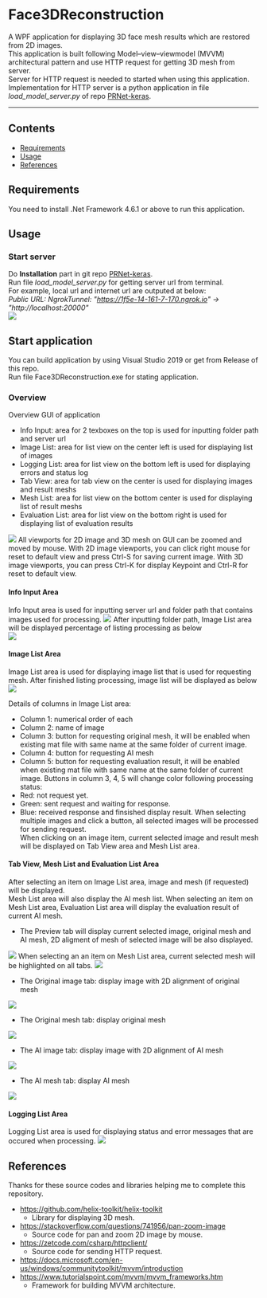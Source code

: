# Face3DReconstruction
A WPF application for displaying 3D face mesh results which are restored from 2D images.  
This application is built following Model–view–viewmodel (MVVM) architectural pattern and use HTTP request for getting 3D mesh from server.  
Server for HTTP request is needed to started when using this application.  
Implementation for HTTP server is a python application in file *load_model_server.py* of repo [PRNet-keras](https://github.com/kameo4189/PRNet-keras).  

****

## Contents

* [Requirements](#Requirements)
* [Usage](#Usage)
* [References](#References)

## Requirements
You need to install .Net Framework 4.6.1 or above to run this application.

## Usage

### Start server
Do **Installation** part in git repo [PRNet-keras](https://github.com/kameo4189/PRNet-keras).  
Run file *load_model_server.py* for getting server url from terminal.  
For example, local url and internet url are outputed at below:  
  *Public URL: NgrokTunnel: "https://1f5e-14-161-7-170.ngrok.io" -> "http://localhost:20000"*    
<img src="https://github.com/kameo4189/PRNet-keras/blob/main/evaluation_result/run_server.PNG">

## Start application
You can build application by using Visual Studio 2019 or get from Release of this repo.  
Run file Face3DReconstruction.exe for stating application.  

### Overview
Overview GUI of application  
* Info Input: area for 2 texboxes on the top is used for inputting folder path and server url
* Image List: area for list view on the center left is used for displaying list of images
* Logging List: area for list view on the bottom left is used for displaying errors and status log
* Tab View: area for tab view on the center is used for displaying images and result meshs
* Mesh List: area for list view on the bottom center is used for displaying list of result meshs
* Evaluation List: area for list view on the bottom right is used for displaying list of evaluation results
<img src="Usage/GUI.PNG">  
All viewports for 2D image and 3D mesh on GUI can be zoomed and moved by mouse.  
With 2D image viewports, you can click right mouse for reset to default view and press Ctrl-S for saving current image.
With 3D image viewports, you can press Ctrl-K for display Keypoint and Ctrl-R for reset to default view.  

#### Info Input Area
Info Input area is used for inputting server url and folder path that contains images used for processing.
<img src="Usage/InfoInput.png">
After inputting folder path, Image List area will be displayed percentage of listing processing as below  
<img src="Usage/ImageListProcessing.png">

#### Image List Area
Image List area is used for displaying image list that is used for requesting mesh.
After finished listing processing, image list will be displayed as below  
<img src="Usage/ImageListProcessed.png">

Details of columns in Image List area:
* Column 1: numerical order of each
* Column 2: name of image
* Column 3: button for requesting original mesh, it will be enabled when existing mat file with same name at the same folder of current image.
* Column 4: button for requesting AI mesh
* Column 5: button for requesting evaluation result, it will be enabled when existing mat file with same name at the same folder of current image.
Buttons in column 3, 4, 5 will change color following processing status:
* Red: not request yet.
* Green: sent request and waiting for response.
* Blue: received response and finsished display result.
When selecting multiple images and click a button, all selected images will be processed for sending request.  
When clicking on an image item, current selected image and result mesh will be displayed on Tab View area and Mesh List area.

#### Tab View, Mesh List and Evaluation List Area
After selecting an item on Image List area, image and mesh (if requested) will be displayed.  
Mesh List area will also display the AI mesh list. When selecting an item on Mesh List area, Evaluation List area will display the evaluation result of current AI mesh.  
* The Preview tab will display current selected image, original mesh and AI mesh, 2D aligment of mesh of selected image will be also displayed.  
<img src="Usage/TabViewPreview.png">
When selecting an an item on Mesh List area, current selected mesh will be highlighted on all tabs. 
<img src="Usage/TabViewPreviewSelectMesh.png">

* The Original image tab: display image with 2D alignment of original mesh
<img src="Usage/TabViewOriginalImage.png">

* The Original mesh tab: display original mesh
<img src="Usage/TabViewOriginalMesh.png">

* The AI image tab: display image with 2D alignment of AI mesh
<img src="Usage/TabViewAIImage.png">

* The AI mesh tab: display AI mesh
<img src="Usage/TabViewAIMesh.png">

#### Logging List Area
Logging List area is used for displaying status and error messages that are occured when processing.
<img src="Usage/LoggingList.png">

## References
Thanks for these source codes and libraries helping me to complete this repository.

- https://github.com/helix-toolkit/helix-toolkit
    - Library for displaying 3D mesh.
- https://stackoverflow.com/questions/741956/pan-zoom-image
    - Source code for pan and zoom 2D image by mouse.
- https://zetcode.com/csharp/httpclient/
    - Source code for sending HTTP request.
- https://docs.microsoft.com/en-us/windows/communitytoolkit/mvvm/introduction
- https://www.tutorialspoint.com/mvvm/mvvm_frameworks.htm
    - Framework for building MVVM architecture.  
